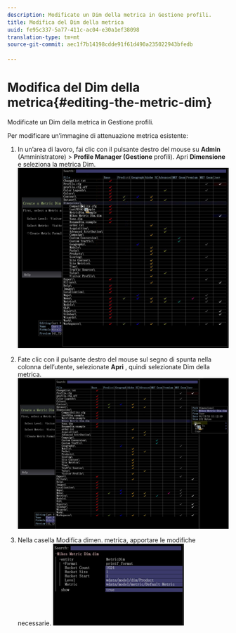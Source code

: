 ```yaml
---
description: Modificate un Dim della metrica in Gestione profili.
title: Modifica del Dim della metrica
uuid: fe95c337-5a77-411c-ac04-e30a1ef38098
translation-type: tm+mt
source-git-commit: aec1f7b14198cdde91f61d490a235022943bfedb

---
```



# Modifica del Dim della metrica{#editing-the-metric-dim}

Modificate un Dim della metrica in Gestione profili.

Per modificare un’immagine di attenuazione metrica esistente:

1. In un’area di lavoro, fai clic con il pulsante destro del mouse su **Admin** (Amministratore) > **Profile Manager (Gestione** profili). Apri **Dimensione** e seleziona la metrica Dim. ![](assets/6_4_workstation_metricdim_edit.png)

1. Fate clic con il pulsante destro del mouse sul segno di spunta nella colonna dell’utente, selezionate **Apri** , quindi selezionate Dim della metrica. ![](assets/6_4_workstation_metricdim_edit_profile.png)

1. Nella casella Modifica dimen. metrica, apportare le modifiche necessarie. ![](assets/6_4_workstation_metricdim_edit_metricdim.png)

